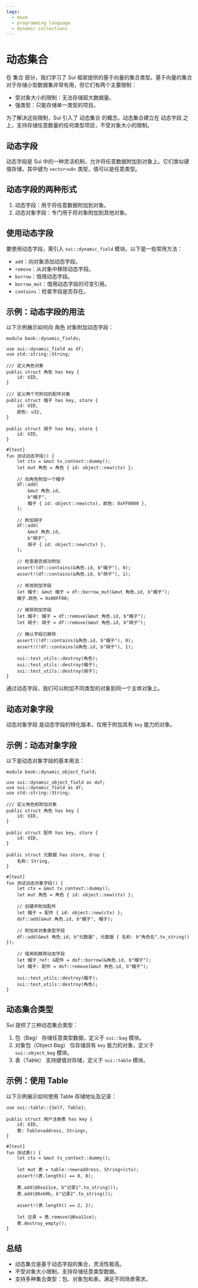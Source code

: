 ```yaml
---
tags:
  - move
  - programming language
  - dynamic collections
---
```


**动态集合**
============

在 集合 部分，我们学习了 Sui 框架提供的基于向量的集合类型。基于向量的集合对于存储小型数据集非常有用，但它们有两个主要限制：
- 受对象大小的限制：无法存储超大数据量。
- 强类型：只能存储单一类型的项目。

为了解决这些限制，Sui 引入了 动态集合 的概念。动态集合建立在 动态字段 之上，支持存储任意数量的任何类型项目，不受对象大小的限制。

**动态字段**
------------

动态字段是 Sui 中的一种灵活机制，允许将任意数据附加到对象上。它们类似键值存储，其中键为 `vector<u8>` 类型，值可以是任意类型。

**动态字段的两种形式**
----------------------

1. 动态字段：用于将任意数据附加到对象。
2. 动态对象字段：专门用于将对象附加到其他对象。

**使用动态字段**
----------------

要使用动态字段，需引入 `sui::dynamic_field` 模块。以下是一些常用方法：
- `add`：向对象添加动态字段。
- `remove`：从对象中移除动态字段。
- `borrow`：借用动态字段。
- `borrow_mut`：借用动态字段的可变引用。
- `contains`：检查字段是否存在。

**示例：动态字段的用法**
------------------------

以下示例展示如何向 角色 对象附加动态字段：

```move
module book::dynamic_fields;

use sui::dynamic_field as df;
use std::string::String;

/// 定义角色对象
public struct 角色 has key {
    id: UID,
}

/// 定义两个可附加的配件对象
public struct 帽子 has key, store {
    id: UID,
    颜色: u32,
}

public struct 胡子 has key, store {
    id: UID,
}

#[test]
fun 测试动态字段() {
    let ctx = &mut tx_context::dummy();
    let mut 角色 = 角色 { id: object::new(ctx) };

    // 向角色附加一个帽子
    df::add(
        &mut 角色.id,
        b"帽子",
        帽子 { id: object::new(ctx), 颜色: 0xFF0000 },
    );

    // 附加胡子
    df::add(
        &mut 角色.id,
        b"胡子",
        胡子 { id: object::new(ctx) },
    );

    // 检查是否成功附加
    assert!(df::contains(&角色.id, b"帽子"), 0);
    assert!(df::contains(&角色.id, b"胡子"), 1);

    // 修改附加字段
    let 帽子: &mut 帽子 = df::borrow_mut(&mut 角色.id, b"帽子");
    帽子.颜色 = 0x00FF00;

    // 移除附加字段
    let 帽子: 帽子 = df::remove(&mut 角色.id, b"帽子");
    let 胡子: 胡子 = df::remove(&mut 角色.id, b"胡子");

    // 确认字段已移除
    assert!(!df::contains(&角色.id, b"帽子"), 0);
    assert!(!df::contains(&角色.id, b"胡子"), 1);

    sui::test_utils::destroy(角色);
    sui::test_utils::destroy(帽子);
    sui::test_utils::destroy(胡子);
}
```

通过动态字段，我们可以附加不同类型的对象到同一个主体对象上。

**动态对象字段**
----------------

动态对象字段 是动态字段的特化版本，仅用于附加具有 `key` 能力的对象。

**示例：动态对象字段**
----------------------

以下是动态对象字段的基本用法：

```move
module book::dynamic_object_field;

use sui::dynamic_object_field as dof;
use sui::dynamic_field as df;
use std::string::String;

/// 定义角色和附加对象
public struct 角色 has key {
    id: UID,
}

public struct 配件 has key, store {
    id: UID,
}

public struct 元数据 has store, drop {
    名称: String,
}

#[test]
fun 测试动态对象字段() {
    let ctx = &mut tx_context::dummy();
    let mut 角色 = 角色 { id: object::new(ctx) };

    // 创建并附加配件
    let 帽子 = 配件 { id: object::new(ctx) };
    dof::add(&mut 角色.id, b"帽子", 帽子);

    // 附加非对象类型字段
    df::add(&mut 角色.id, b"元数据", 元数据 { 名称: b"角色名".to_string() });

    // 借用和移除动态字段
    let 帽子_ref: &配件 = dof::borrow(&角色.id, b"帽子");
    let 帽子: 配件 = dof::remove(&mut 角色.id, b"帽子");

    sui::test_utils::destroy(帽子);
    sui::test_utils::destroy(角色);
}
```

**动态集合类型**
----------------

Sui 提供了三种动态集合类型：
1. 包（Bag）
   存储任意类型数据，定义于 `sui::bag` 模块。
2. 对象包（Object Bag）
   仅存储具有 `key` 能力的对象，定义于 `sui::object_bag` 模块。
3. 表（Table）
   支持键值对存储，定义于 `sui::table` 模块。

**示例：使用 Table**
------------------

以下示例展示如何使用 Table 存储地址及记录：

```move
use sui::table::{Self, Table};

public struct 用户注册表 has key {
    id: UID,
    表: Table<address, String>,
}

#[test]
fun 测试表() {
    let ctx = &mut tx_context::dummy();

    let mut 表 = table::new<address, String>(ctx);
    assert!(表.length() == 0, 0);

    表.add(@0xa11ce, b"记录1".to_string());
    表.add(@0xb0b, b"记录2".to_string());

    assert!(表.length() == 2, 2);

    let 记录 = 表.remove(@0xa11ce);
    表.destroy_empty();
}
```

**总结**
--------

- 动态集合是基于动态字段的集合，灵活性极高。
- 不受对象大小限制，支持存储任意类型数据。
- 支持多种集合类型：包、对象包和表，满足不同场景需求。

